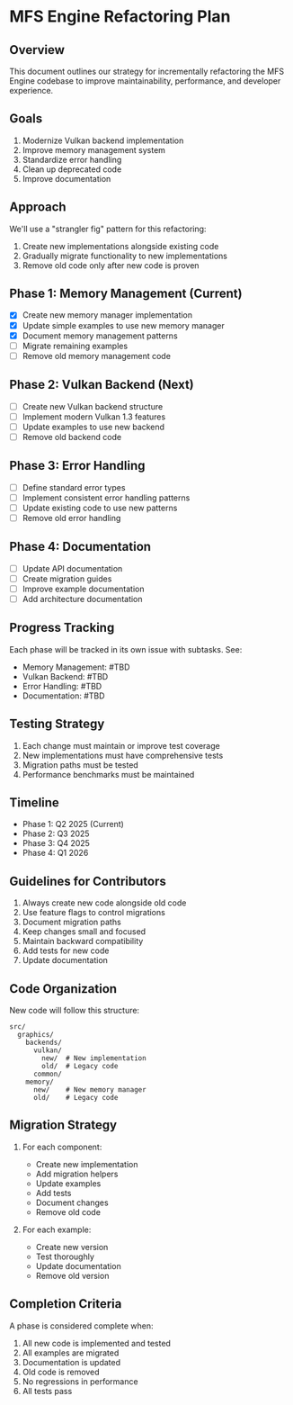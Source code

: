 # MFS Engine Refactoring Plan

## Overview
This document outlines our strategy for incrementally refactoring the MFS Engine codebase to improve maintainability, performance, and developer experience.

## Goals
1. Modernize Vulkan backend implementation
2. Improve memory management system
3. Standardize error handling
4. Clean up deprecated code
5. Improve documentation

## Approach
We'll use a "strangler fig" pattern for this refactoring:
1. Create new implementations alongside existing code
2. Gradually migrate functionality to new implementations
3. Remove old code only after new code is proven

## Phase 1: Memory Management (Current)
- [x] Create new memory manager implementation
- [x] Update simple examples to use new memory manager
- [x] Document memory management patterns
- [ ] Migrate remaining examples
- [ ] Remove old memory management code

## Phase 2: Vulkan Backend (Next)
- [ ] Create new Vulkan backend structure
- [ ] Implement modern Vulkan 1.3 features
- [ ] Update examples to use new backend
- [ ] Remove old backend code

## Phase 3: Error Handling
- [ ] Define standard error types
- [ ] Implement consistent error handling patterns
- [ ] Update existing code to use new patterns
- [ ] Remove old error handling

## Phase 4: Documentation
- [ ] Update API documentation
- [ ] Create migration guides
- [ ] Improve example documentation
- [ ] Add architecture documentation

## Progress Tracking
Each phase will be tracked in its own issue with subtasks. See:
- Memory Management: #TBD
- Vulkan Backend: #TBD
- Error Handling: #TBD
- Documentation: #TBD

## Testing Strategy
1. Each change must maintain or improve test coverage
2. New implementations must have comprehensive tests
3. Migration paths must be tested
4. Performance benchmarks must be maintained

## Timeline
- Phase 1: Q2 2025 (Current)
- Phase 2: Q3 2025
- Phase 3: Q4 2025
- Phase 4: Q1 2026

## Guidelines for Contributors
1. Always create new code alongside old code
2. Use feature flags to control migrations
3. Document migration paths
4. Keep changes small and focused
5. Maintain backward compatibility
6. Add tests for new code
7. Update documentation

## Code Organization
New code will follow this structure:
```
src/
  graphics/
    backends/
      vulkan/
        new/  # New implementation
        old/  # Legacy code
      common/
    memory/
      new/    # New memory manager
      old/    # Legacy code
```

## Migration Strategy
1. For each component:
   - Create new implementation
   - Add migration helpers
   - Update examples
   - Add tests
   - Document changes
   - Remove old code

2. For each example:
   - Create new version
   - Test thoroughly
   - Update documentation
   - Remove old version

## Completion Criteria
A phase is considered complete when:
1. All new code is implemented and tested
2. All examples are migrated
3. Documentation is updated
4. Old code is removed
5. No regressions in performance
6. All tests pass 